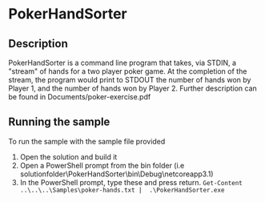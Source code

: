 # PokerHandSorter

## Description
PokerHandSorter is a command line program that takes, via STDIN, a "stream" of hands for a two player poker game. At the completion of the stream, the program would print to STDOUT the number of hands won by Player 1, and the number of hands won by Player 2.
Further description can be found in Documents/poker-exercise.pdf

## Running the sample
To run the sample with the sample file provided

1. Open the solution and build it
2. Open a PowerShell prompt from the bin folder (i.e solutionfolder\PokerHandSorter\bin\Debug\netcoreapp3.1)
3. In the PowerShell prompt, type these and press return. `Get-Content ..\..\..\Samples\poker-hands.txt |  .\PokerHandSorter.exe`
